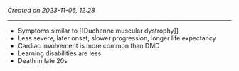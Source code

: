 *Created on 2023-11-06, 12:28* 

---
- Symptoms similar to [[Duchenne muscular dystrophy]]
- Less severe, later onset, slower progression, longer life expectancy
- Cardiac involvement is more common than DMD
- Learning disabilities are less
- Death in late 20s
